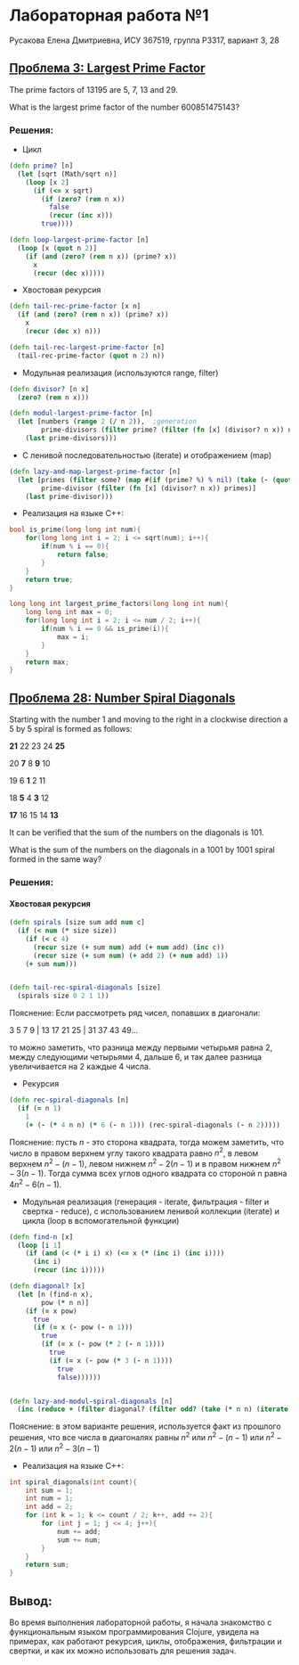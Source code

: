 # Лабораторная работа №1

Русакова Елена Дмитриевна, ИСУ 367519, группа P3317, вариант 3, 28

## [Проблема 3: Largest Prime Factor](https://projecteuler.net/problem=3)
The prime factors of 13195 are 5, 7, 13 and 29.

What is the largest prime factor of the number 600851475143?


### Решения:
+ Цикл
```clojure
(defn prime? [n]
  (let [sqrt (Math/sqrt n)]
    (loop [x 2]
      (if (<= x sqrt)
        (if (zero? (rem n x))
          false
          (recur (inc x)))
        true))))

(defn loop-largest-prime-factor [n]
  (loop [x (quot n 2)]
    (if (and (zero? (rem n x)) (prime? x))
      x
      (recur (dec x)))))
```

+ Хвостовая рекурсия
```clojure
(defn tail-rec-prime-factor [x n]
  (if (and (zero? (rem n x)) (prime? x))
    x
    (recur (dec x) n)))

(defn tail-rec-largest-prime-factor [n]
  (tail-rec-prime-factor (quot n 2) n))
```

+ Модульная реализация (используются range, filter)
```clojure
(defn divisor? [n x]
  (zero? (rem n x)))

(defn modul-largest-prime-factor [n]
  (let [numbers (range 2 (/ n 2)),  ;generation
        prime-divisors (filter prime? (filter (fn [x] (divisor? n x)) numbers))]  ;filtration
    (last prime-divisors)))
```

+ С ленивой последовательностью (iterate) и отображением (map)

```clojure
(defn lazy-and-map-largest-prime-factor [n]
  (let [primes (filter some? (map #(if (prime? %) % nil) (take (- (quot n 2) 1) (iterate inc 2)))),
        prime-divisor (filter (fn [x] (divisor? n x)) primes)]
    (last prime-divisor)))
```

+ Реализация на языке C++:
``` cpp
bool is_prime(long long int num){
    for(long long int i = 2; i <= sqrt(num); i++){
        if(num % i == 0){
            return false;
        }
    }
    return true;
}

long long int largest_prime_factors(long long int num){
    long long int max = 0;
    for(long long int i = 2; i <= num / 2; i++){
        if(num % i == 0 && is_prime(i)){
            max = i;
        }
    }
    return max;
}
```


## [Проблема 28: Number Spiral Diagonals](https://projecteuler.net/problem=28)

Starting with the number 1 and moving to the right in a clockwise direction a 5 by 5 spiral is formed as follows:

**21** 22 23 24 **25**

20   **7**    8   **9**  10

19    6   **1**    2  11

18   **5**   4   **3** 12

**17** 16 15 14 **13**

It can be verified that the sum of the numbers on the diagonals is 101.

What is the sum of the numbers on the diagonals in a 1001 by 1001 spiral formed in the same way?

### Решения:
#### Хвостовая рекурсия
``` clojure
(defn spirals [size sum add num c]
  (if (< num (* size size))
    (if (< c 4)
      (recur size (+ sum num) add (+ num add) (inc c))
      (recur size (+ sum num) (+ add 2) (+ num add) 1))
    (+ sum num)))


(defn tail-rec-spiral-diagonals [size]
  (spirals size 0 2 1 1))
```

Пояснение: Если рассмотреть ряд чисел, попавших в диагонали:

 3 5 7 9 | 13 17 21 25  | 31 37 43 49... 

то можно заметить, что разница между первыми четырьмя равна 2, между следующими четырьями 4, дальше 6, и так далее разница увеличивается на 2 каждые 4 числа.

+ Рекурсия
``` clojure
(defn rec-spiral-diagonals [n]
  (if (= n 1)
    1
    (+ (- (* 4 n n) (* 6 (- n 1))) (rec-spiral-diagonals (- n 2)))))
```

Пояснение: пусть $n$ - это сторона квадрата, тогда можем заметить, что число в правом верхнем углу такого квадрата равно $n^2$, в левом верхнем $n^2 - (n - 1)$, левом нижнем $n^2 - 2(n-1)$ и в правом нижнем $n^2 - 3(n-1)$. Тогда сумма всех углов одного квадрата со стороной n равна $4n^2 - 6(n-1)$.

+ Модульная реализация (генерация - iterate, фильтрация - filter и свертка - reduce), с использованием ленивой коллекции (iterate) и цикла (loop в вспомогательной функции)

``` clojure
(defn find-n [x]
  (loop [i 1]
    (if (and (< (* i i) x) (<= x (* (inc i) (inc i))))
      (inc i)
      (recur (inc i)))))

(defn diagonal? [x]
  (let [n (find-n x),
        pow (* n n)]
    (if (= x pow)
      true
      (if (= x (- pow (- n 1)))
        true
        (if (= x (- pow (* 2 (- n 1))))
          true
          (if (= x (- pow (* 3 (- n 1))))
            true
            false))))))


(defn lazy-and-modul-spiral-diagonals [n]
  (inc (reduce + (filter diagonal? (filter odd? (take (* n n) (iterate inc 2)))))))
```
Пояснение: в этом варианте решения, используется факт из прошлого решения, что все числа в диагоналях равны $n^2$ или $n^2 - (n - 1)$ или $n^2 - 2(n-1)$ или $n^2 - 3(n-1)$

+ Реализация на языке C++:
```cpp
int spiral_diagonals(int count){
    int sum = 1;
    int num = 1;
    int add = 2;
    for (int k = 1; k <= count / 2; k++, add += 2){
        for (int j = 1; j <= 4; j++){
            num += add;
            sum += num;
        }
    }
    return sum;
}
```


## Вывод:
Во время выполнения лабораторной работы, я начала знакомство с функциональным языком программирования Clojure, увидела на примерах, как работают рекурсия, циклы, отображения, фильтрации и свертки, и как их можно использовать для решения задач.
